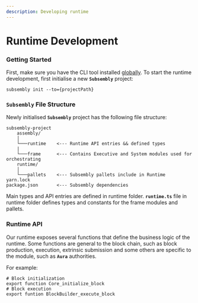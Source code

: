 ```yaml
---
description: Developing runtime
---
```


# Runtime Development

### Getting Started

First, make sure you have the CLI tool installed [globally](../getting-started/cli/). To start the runtime development, first initialise a new **`Subsembly`** project:

```text
subsembly init --to={projectPath} 
```

### `Subsembly` File Structure 

Newly initialised **`Subsembly`** project has the following file structure: 

```text
subsembly-project
    assembly/
    │
    └───runtime    <--- Runtime API entries && defined types
    |
    └───frame      <--- Contains Executive and System modules used for orchestrating       
    runtime/
    │
    └───pallets    <--- Subsembly pallets include in Runtime
yarn.lock              
package.json       <--- Subsembly dependencies       
```

Main types and API entries are defined in runtime folder. **`runtime.ts`** file in runtime folder defines types and constants for the frame modules and pallets. 

### Runtime API 

Our runtime exposes several functions that define the business logic of the runtime. Some functions are general to the block chain, such as block production, execution, extrinsic submission and some others are specific to the module, such as **`Aura`** authorities. 

For example:

```text
# Block initialization
export function Core_initialize_block
# Block execution
export funtion BlockBuilder_execute_block
```

